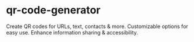 # qr-code-generator
Create QR codes for URLs, text, contacts &amp; more. Customizable options for easy use. Enhance information sharing &amp; accessibility. 
